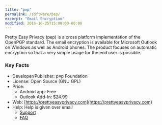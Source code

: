 ```yaml
---
title: "p≡p"
permalink: /software/pep/
excerpt: "Email Encryption"
modified: 2016-10-25T15:00:00-00:00
---
```


Pretty Easy Privacy (pep) is a cross platform implementation of the OpenPGP standard. The email encryption is available for Microsoft Outlook on Windows as well as Android phones. The product focuses on automatic encryption so that a very simple usage for the end user is possible.

### Key Facts

* Developer/Publisher: p≡p Foundation
* License: Open Source (GNU GPL)
* Price:
	* Android app: Free
	* Outlook Add-In: $24.99
* Web: [https://prettyeasyprivacy.com](https://prettyeasyprivacy.com)
* Help: Help is given over email
	* [Support](https://prettyeasyprivacy.com/contact-us/)
	* [FAQ](https://prettyeasyprivacy.com/faq/)
	